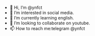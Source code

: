- 👋 Hi, I’m @ynfct
- 👀 I’m interested in social media. 
- 🌱 I’m currently learning english. 
- 💞️ I’m looking to collaborate on youtube. 
- 📫 How to reach me:telegram @ynfct

<!---
ynfct/ynfct is a ✨ special ✨ repository because its `README.md` (this file) appears on your GitHub profile.
You can click the Preview link to take a look at your changes.
--->
